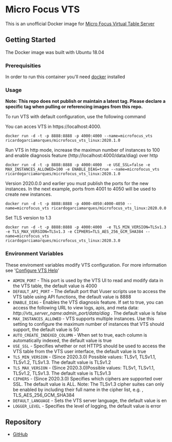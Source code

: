 # Micro Focus VTS

This is an unofficial Docker image for [Micro Focus Virtual Table Server](https://marketplace.microfocus.com/appdelivery/content/virtual-table-server)

## Getting Started

The Docker image was built with Ubuntu 18.04

### Prerequisities

In order to run this container you'll need [docker](https://www.docker.com/) installed

### Usage

**Note: This repo does not publish or maintain a latest tag. Please declare a specific tag when pulling or referencing images from this repo.**

To run VTS with default configuration, use the following command

You can acces VTS in https://localhost:4000.

    docker run -d -t -p 8888:8888 -p 4000:4000 --name=microfocus_vts ricardogarciamarques/microfocus_vts_linux:2020.1.0

Run VTS in http mode, increase the maximun number of instances to 100 and enable diagnosis feature (http://localhost:4000/data/diag) over http

    docker run -d -t -p 8888:8888 -p 4000:4000  -e USE_SSL=false -e MAX_INSTANCES_ALLOWED=100 -e ENABLE_DIAG=true --name=microfocus_vts ricardogarciamarques/microfocus_vts_linux:2020.1.0

Version 2020.0.0 and earlier you must publish the ports for the new instances. In the next example, ports from 4001 to 4050 will be used to create new instances.

    docker run -d -t -p 8888:8888 -p 4000-4050:4000-4050 --name=microfocus_vts ricardogarciamarques/microfocus_vts_linux:2020.0.0

Set TLS version to 1.3

    docker run -d -t -p 8888:8888 -p 4000:4000  -e TLS_MIN_VERSION=TLSv1.3 -e TLS_MAX_VERSION=TLSv1.3 -e CIPHERS=TLS_AES_256_GCM_SHA384 --name=microfocus_vts  ricardogarciamarques/microfocus_vts_linux:2020.3.0

### Environment Variables

These enviroment variables modify VTS configuration. For more information see '[Configure VTS Help](https://admhelp.microfocus.com/vugen/en/2020_SP2-SP3/help/WebHelp/Content/VTS/c_configure_SPS.htm?tocpath=Virtual%20Table%20Server%20(VTS)%7CVirtual%20Table%20Server%20(VTS)%7CManage%20VTS%7C_____4)'

* `ADMIN_PORT` - This port is used by the VTS UI to read and modify data in the VTS table, the default value is 4000 
* `DEFAULT_API_PORT` - The default port that Vuser scripts use to access the VTS table using API functions, the default value is 8888 
* `ENABLE_DIAG` - Enables the VTS diagnosis feature. If set to true, you can access the following URL to view logs, apis, and meta data: *http://vts_server_name:admin_port/data/diag* . The default value is false
* `MAX_INSTANCES_ALLOWED` - VTS supports multiple instances. Use this setting to configure the maximum number of instances that VTS should support, the default value is 50
* `AUTO_CREATE_INDEXED_COLUMN` - When set to true, each column is automatically indexed, the default value is true
* `USE_SSL` - Specifies whether or not HTTPS should be used to access the VTS table from the VTS user interface, the default value is true
* `TLS_MIN_VERSION` - (Since 2020.3.0) Possible values: TLSv1, TLSv1.1, TLSv1.2, TLSv1.3. The default value is TLSv1.2
* `TLS_MAX_VERSION` - (Since 2020.3.0)Possible values: TLSv1, TLSv1.1, TLSv1.2, TLSv1.3. The default value is TLSv1.3
* `CIPHERS` - (Since 2020.3.0) Specifies which ciphers are supported over SSL. The default value is ALL. Note: The TLSv1.3 cipher suites can only be enabled by including their full name in the cipher list, e.g. , TLS_AES_256_GCM_SHA384
* `DEFAULT_LANGUAGE` - Sets the VTS server language, the default value is en 
* `LOGGER_LEVEL` - Specifies the level of logging, the default value is error 

## Repository

* [GitHub](https://github.com/ricardo-garcia-marques/microfocus-vts-docker-image-windows)